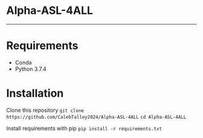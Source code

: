 # Alpha-ASL-4ALL
---
# Requirements
- Conda
- Python 3.7.4
# Installation
Clone this repository
```git clone https://github.com/CalebTalley2024/Alpha-ASL-4ALL```
```cd Alpha-ASL-4ALL```

Install requirements with pip
```pip install -r requirements.txt```